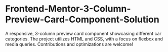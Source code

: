 # Frontend-Mentor-3-Column-Preview-Card-Component-Solution
A responsive, 3-column preview card component showcasing different car categories. The project utilizes HTML and CSS, with a focus on flexbox and media queries. Contributions and optimizations are welcome!
